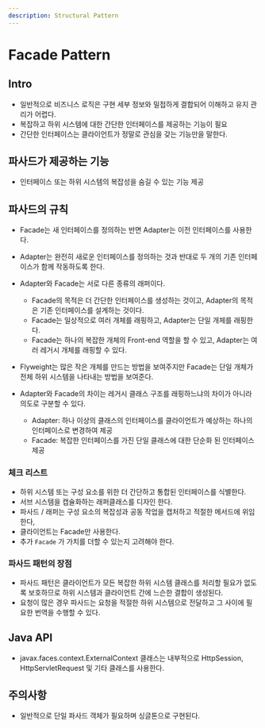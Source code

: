 ```yaml
---
description: Structural Pattern
---
```


# Facade Pattern

## Intro

- 일반적으로 비즈니스 로직은 구현 세부 정보와 밀접하게 결합되어 이해하고 유지 관리가 어렵다.
- 복잡하고 하위 시스템에 대한 간단한 인터페이스를 제공하는 기능이 필요
- 간단한 인터페이스는 클라이언트가 정말로 관심을 갖는 기능만을 말한다.

## 파사드가 제공하는 기능

- 인터페이스 또는 하위 시스템의 복잡성을 숨길 수 있는 기능 제공

## 파사드의 규칙

- Facade는 새 인터페이스를 정의하는 반면 Adapter는 이전 인터페이스를 사용한다.
- Adapter는 완전히 새로운 인터페이스를 정의하는 것과 반대로 두 개의 기존 인터페이스가 함께 작동하도록 한다.
- Adapter와 Facade는 서로 다른 종류의 래퍼이다.
	- Facade의 목적은 더 간단한 인터페이스를 생성하는 것이고, Adapter의 목적은 기존 인터페이스를 설계하는 것이다.
	- Facade는 일상적으로 여러 개체를 래핑하고, Adapter는 단일 개체를 래핑한다.
	- Facade는 하나의 복잡한 개체의 Front-end 역할을 할 수 있고, Adapter는 여러 레거시 개체를 래핑할 수 있다.

- Flyweight는 많은 작은 개체를 만드는 방법을 보여주지만 Facade는 단일 개체가 전체 하위 시스템을 나타내는 방법을 보여준다.

- Adapter와 Facade의 차이는 레거시 클래스 구조를 래핑하느냐의 차이가 아니라 의도로 구분할 수 있다.
	- Adapter: 하나 이상의 클래스의 인터페이스를 클라이언트가 예상하는 하나의 인터페이스로 변경하여 제공
	- Facade: 복잡한 인터페이스를 가진 단일 클래스에 대한 단순화 된 인터페이스 제공

### 체크 리스트

- 하위 시스템 또는 구성 요소를 위한 더 간단하고 통합된 인터페이스를 식별한다.
- 서브 시스템을 캡슐화하는 래퍼클래스를 디자인 한다.
- 파사드 / 래퍼는 구성 요소의 복잡성과 공동 작업을 캡처하고 적절한 메서드에 위임한다,
- 클라이언트는 Facade만 사용한다.
- 추가 `Facade` 가 가치를 더할 수 있는지 고려해야 한다.

### 파사드 패턴의 장점

- 파사드 패턴은 클라이언트가 모든 복잡한 하위 시스템 클래스를 처리할 필요가 없도록 보호하므로 하위 시스템과 클라이언트 간에 느슨한 결합이 생성된다.
- 요청이 많은 경우 파사드는 요청을 적절한 하위 시스템으로 전달하고 그 사이에 필요한 번역을 수행할 수 있다.

## Java API

- javax.faces.context.ExternalContext 클래스는 내부적으로 HttpSession, HttpServletRequest 및 기타 클래스를 사용한다.

## 주의사항

- 일반적으로 단일 파사드 객체가 필요하며 싱글톤으로 구현된다.
